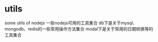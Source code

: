 # utils
some utils of nodejs 一些nodejs可用的工具集合
db下是关于mysql、mongodb、redis的一些常用操作方法集合
modal下是关于常用的日期转换等的工具集合
